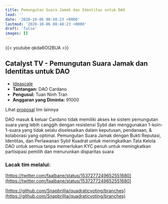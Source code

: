 ```yaml
---
title: Pemungutan Suara Jamak dan Identitas untuk DAO
lead: ''
date: '2020-10-06 08:48:23 +0000'
lastmod: '2020-10-06 08:48:23 +0000'
draft: 'false'
images: []
---
```


{{&lt;  youtube qkda6OI2BUA &gt;}}

## Catalyst TV - Pemungutan Suara Jamak dan Identitas untuk DAO

- [Ideascale](https://cardano.ideascale.com/c/idea/413998)
- **Tantangan:** DAO Cardano
- **Pengusul:** Tuan Ninh Tran
- **Anggaran yang Diminta:** 91000

Lihat [proposal](https://linktr.ee/votesnapbrillia) tim lainnya

DAO masuk &amp; keluar Cardano tidak memiliki akses ke sistem pemungutan suara yang lebih canggih dengan resistensi Sybil dan menggunakan 1-koin-1-suara yang tidak selalu diselesaikan dalam keputusan, pendanaan, &amp; kolaborasi yang optimal. Pemungutan Suara Jamak dengan Bukti Reputasi, Identitas, dan Perlawanan Sybil Kuadrat untuk meningkatkan Tata Kelola DAO untuk semua tanpa memerlukan KYC penuh untuk meningkatkan partisipasi pemilih dan menurunkan disparitas suara

### Lacak tim melalui:

[https://twitter.com/faalbane/status/1537277249652551680](https://twitter.com/faalbane/status/1537277249652551680)

[https://github.com/Snapbrillia/quadraticvoting/branches](https://github.com/Snapbrillia/quadraticvoting/branches)
